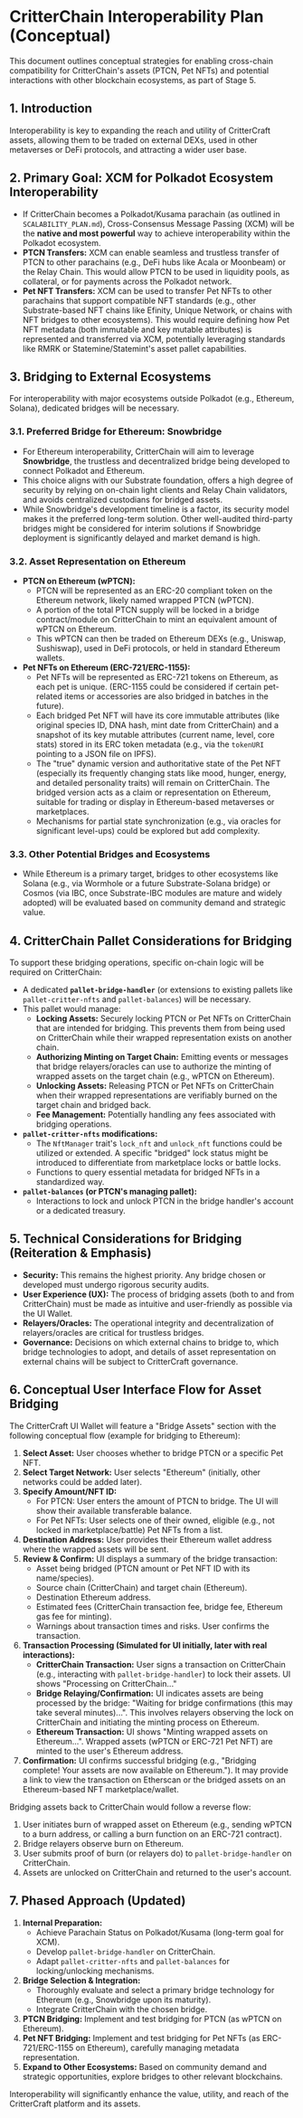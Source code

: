 # CritterChain Interoperability Plan (Conceptual)

This document outlines conceptual strategies for enabling cross-chain compatibility for CritterChain's assets (PTCN, Pet NFTs) and potential interactions with other blockchain ecosystems, as part of Stage 5.

## 1. Introduction

Interoperability is key to expanding the reach and utility of CritterCraft assets, allowing them to be traded on external DEXs, used in other metaverses or DeFi protocols, and attracting a wider user base.

## 2. Primary Goal: XCM for Polkadot Ecosystem Interoperability

*   If CritterChain becomes a Polkadot/Kusama parachain (as outlined in `SCALABILITY_PLAN.md`), Cross-Consensus Message Passing (XCM) will be the **native and most powerful** way to achieve interoperability within the Polkadot ecosystem.
*   **PTCN Transfers:** XCM can enable seamless and trustless transfer of PTCN to other parachains (e.g., DeFi hubs like Acala or Moonbeam) or the Relay Chain. This would allow PTCN to be used in liquidity pools, as collateral, or for payments across the Polkadot network.
*   **Pet NFT Transfers:** XCM can be used to transfer Pet NFTs to other parachains that support compatible NFT standards (e.g., other Substrate-based NFT chains like Efinity, Unique Network, or chains with NFT bridges to other ecosystems). This would require defining how Pet NFT metadata (both immutable and key mutable attributes) is represented and transferred via XCM, potentially leveraging standards like RMRK or Statemine/Statemint's asset pallet capabilities.

## 3. Bridging to External Ecosystems

For interoperability with major ecosystems outside Polkadot (e.g., Ethereum, Solana), dedicated bridges will be necessary.

### 3.1. Preferred Bridge for Ethereum: Snowbridge

*   For Ethereum interoperability, CritterChain will aim to leverage **Snowbridge**, the trustless and decentralized bridge being developed to connect Polkadot and Ethereum.
*   This choice aligns with our Substrate foundation, offers a high degree of security by relying on on-chain light clients and Relay Chain validators, and avoids centralized custodians for bridged assets.
*   While Snowbridge's development timeline is a factor, its security model makes it the preferred long-term solution. Other well-audited third-party bridges might be considered for interim solutions if Snowbridge deployment is significantly delayed and market demand is high.

### 3.2. Asset Representation on Ethereum

*   **PTCN on Ethereum (wPTCN):**
    *   PTCN will be represented as an ERC-20 compliant token on the Ethereum network, likely named wrapped PTCN (wPTCN).
    *   A portion of the total PTCN supply will be locked in a bridge contract/module on CritterChain to mint an equivalent amount of wPTCN on Ethereum.
    *   This wPTCN can then be traded on Ethereum DEXs (e.g., Uniswap, Sushiswap), used in DeFi protocols, or held in standard Ethereum wallets.
*   **Pet NFTs on Ethereum (ERC-721/ERC-1155):**
    *   Pet NFTs will be represented as ERC-721 tokens on Ethereum, as each pet is unique. (ERC-1155 could be considered if certain pet-related items or accessories are also bridged in batches in the future).
    *   Each bridged Pet NFT will have its core immutable attributes (like original species ID, DNA hash, mint date from CritterChain) and a snapshot of its key mutable attributes (current name, level, core stats) stored in its ERC token metadata (e.g., via the `tokenURI` pointing to a JSON file on IPFS).
    *   The "true" dynamic version and authoritative state of the Pet NFT (especially its frequently changing stats like mood, hunger, energy, and detailed personality traits) will remain on CritterChain. The bridged version acts as a claim or representation on Ethereum, suitable for trading or display in Ethereum-based metaverses or marketplaces.
    *   Mechanisms for partial state synchronization (e.g., via oracles for significant level-ups) could be explored but add complexity.

### 3.3. Other Potential Bridges and Ecosystems

*   While Ethereum is a primary target, bridges to other ecosystems like Solana (e.g., via Wormhole or a future Substrate-Solana bridge) or Cosmos (via IBC, once Substrate-IBC modules are mature and widely adopted) will be evaluated based on community demand and strategic value.

## 4. CritterChain Pallet Considerations for Bridging

To support these bridging operations, specific on-chain logic will be required on CritterChain:

*   A dedicated **`pallet-bridge-handler`** (or extensions to existing pallets like `pallet-critter-nfts` and `pallet-balances`) will be necessary.
*   This pallet would manage:
    *   **Locking Assets:** Securely locking PTCN or Pet NFTs on CritterChain that are intended for bridging. This prevents them from being used on CritterChain while their wrapped representation exists on another chain.
    *   **Authorizing Minting on Target Chain:** Emitting events or messages that bridge relayers/oracles can use to authorize the minting of wrapped assets on the target chain (e.g., wPTCN on Ethereum).
    *   **Unlocking Assets:** Releasing PTCN or Pet NFTs on CritterChain when their wrapped representations are verifiably burned on the target chain and bridged back.
    *   **Fee Management:** Potentially handling any fees associated with bridging operations.
*   **`pallet-critter-nfts` modifications:**
    *   The `NftManager` trait's `lock_nft` and `unlock_nft` functions could be utilized or extended. A specific "bridged" lock status might be introduced to differentiate from marketplace locks or battle locks.
    *   Functions to query essential metadata for bridged NFTs in a standardized way.
*   **`pallet-balances` (or PTCN's managing pallet):**
    *   Interactions to lock and unlock PTCN in the bridge handler's account or a dedicated treasury.

## 5. Technical Considerations for Bridging (Reiteration & Emphasis)

*   **Security:** This remains the highest priority. Any bridge chosen or developed must undergo rigorous security audits.
*   **User Experience (UX):** The process of bridging assets (both to and from CritterChain) must be made as intuitive and user-friendly as possible via the UI Wallet.
*   **Relayers/Oracles:** The operational integrity and decentralization of relayers/oracles are critical for trustless bridges.
*   **Governance:** Decisions on which external chains to bridge to, which bridge technologies to adopt, and details of asset representation on external chains will be subject to CritterCraft governance.

## 6. Conceptual User Interface Flow for Asset Bridging

The CritterCraft UI Wallet will feature a "Bridge Assets" section with the following conceptual flow (example for bridging to Ethereum):

1.  **Select Asset:** User chooses whether to bridge PTCN or a specific Pet NFT.
2.  **Select Target Network:** User selects "Ethereum" (initially, other networks could be added later).
3.  **Specify Amount/NFT ID:**
    *   For PTCN: User enters the amount of PTCN to bridge. The UI will show their available transferable balance.
    *   For Pet NFTs: User selects one of their owned, eligible (e.g., not locked in marketplace/battle) Pet NFTs from a list.
4.  **Destination Address:** User provides their Ethereum wallet address where the wrapped assets will be sent.
5.  **Review & Confirm:** UI displays a summary of the bridge transaction:
    *   Asset being bridged (PTCN amount or Pet NFT ID with its name/species).
    *   Source chain (CritterChain) and target chain (Ethereum).
    *   Destination Ethereum address.
    *   Estimated fees (CritterChain transaction fee, bridge fee, Ethereum gas fee for minting).
    *   Warnings about transaction times and risks.
    User confirms the transaction.
6.  **Transaction Processing (Simulated for UI initially, later with real interactions):**
    *   **CritterChain Transaction:** User signs a transaction on CritterChain (e.g., interacting with `pallet-bridge-handler`) to lock their assets. UI shows "Processing on CritterChain..."
    *   **Bridge Relaying/Confirmation:** UI indicates assets are being processed by the bridge: "Waiting for bridge confirmations (this may take several minutes)...". This involves relayers observing the lock on CritterChain and initiating the minting process on Ethereum.
    *   **Ethereum Transaction:** UI shows "Minting wrapped assets on Ethereum...". Wrapped assets (wPTCN or ERC-721 Pet NFT) are minted to the user's Ethereum address.
7.  **Confirmation:** UI confirms successful bridging (e.g., "Bridging complete! Your assets are now available on Ethereum."). It may provide a link to view the transaction on Etherscan or the bridged assets on an Ethereum-based NFT marketplace/wallet.

Bridging assets back to CritterChain would follow a reverse flow:
1.  User initiates burn of wrapped asset on Ethereum (e.g., sending wPTCN to a burn address, or calling a burn function on an ERC-721 contract).
2.  Bridge relayers observe burn on Ethereum.
3.  User submits proof of burn (or relayers do) to `pallet-bridge-handler` on CritterChain.
4.  Assets are unlocked on CritterChain and returned to the user's account.

## 7. Phased Approach (Updated)

1.  **Internal Preparation:**
    *   Achieve Parachain Status on Polkadot/Kusama (long-term goal for XCM).
    *   Develop `pallet-bridge-handler` on CritterChain.
    *   Adapt `pallet-critter-nfts` and `pallet-balances` for locking/unlocking mechanisms.
2.  **Bridge Selection & Integration:**
    *   Thoroughly evaluate and select a primary bridge technology for Ethereum (e.g., Snowbridge upon its maturity).
    *   Integrate CritterChain with the chosen bridge.
3.  **PTCN Bridging:** Implement and test bridging for PTCN (as wPTCN on Ethereum).
4.  **Pet NFT Bridging:** Implement and test bridging for Pet NFTs (as ERC-721/ERC-1155 on Ethereum), carefully managing metadata representation.
5.  **Expand to Other Ecosystems:** Based on community demand and strategic opportunities, explore bridges to other relevant blockchains.

Interoperability will significantly enhance the value, utility, and reach of the CritterCraft platform and its assets.
